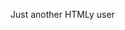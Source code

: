 <!--t octt t-->
<!--d Just another HTMLy user d-->
<!--image https://stuff.octt.eu.org/content/images/20250604221158-2-profileavatar-1721726092827.png image-->

Just another HTMLy user